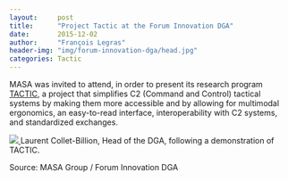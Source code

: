 ```yaml
---
layout:     post
title:      "Project Tactic at the Forum Innovation DGA"
date:       2015-12-02
author:     "François Legras"
header-img: "img/forum-innovation-dga/head.jpg"
categories: Tactic
---
```


MASA was invited to attend, in order to present its research program [TACTIC](https://masa-group.biz/projects/tactic/), a project that simplifies C2 (Command and Control) tactical systems by making them more accessible and by allowing for multimodal ergonomics, an easy-­to-­read interface, interoperability with C2 systems, and standardized exchanges.

<a href="#">
    <img src="{{ site.baseurl }}/img/forum-innovation-dga/dga.jpg" class="img-responsive">
</a>
<span class="caption text-muted">Laurent Collet-Billion, Head of the DGA, following a demonstration of TACTIC.</span>

Source: MASA Group / Forum Innovation DGA